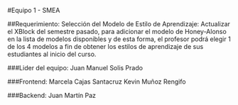#Equipo 1 - SMEA

##Requerimiento:
Selección del Modelo de Estilo de Aprendizaje: Actualizar el XBlock del semestre pasado, para adicionar el modelo de Honey-Alonso en la lista de modelos disponibles y de esta forma, el profesor podrá elegir 1 de los 4 modelos a fin de obtener los estilos de aprendizaje de sus estudiantes al inicio del curso. 

###Lider del equipo:
Juan Manuel Solis Prado

###Frontend:
Marcela Cajas Santacruz
Kevin Muñoz Rengifo

###Backend:
Juan Martín Paz

